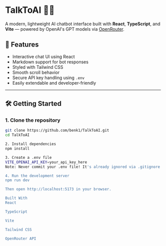 # TalkToAI 🤖💬

A modern, lightweight AI chatbot interface built with **React**, **TypeScript**, and **Vite** — powered by OpenAI's GPT models via [OpenRouter](https://openrouter.ai).

## 🚀 Features

- Interactive chat UI using React
- Markdown support for bot responses
- Styled with Tailwind CSS
- Smooth scroll behavior
- Secure API key handling using `.env`
- Easily extendable and developer-friendly

---

## 🛠️ Getting Started

### 1. **Clone the repository**

```bash
git clone https://github.com/benk1/TalkToAI.git
cd TalkToAI

2. Install dependencies
npm install

3. Create a .env file
VITE_OPENAI_API_KEY=your_api_key_here
Note: Never commit your .env file! It's already ignored via .gitignore.

4. Run the development server
npm run dev

Then open http://localhost:5173 in your browser.

Built With
React

TypeScript

Vite

Tailwind CSS

OpenRouter API
```
